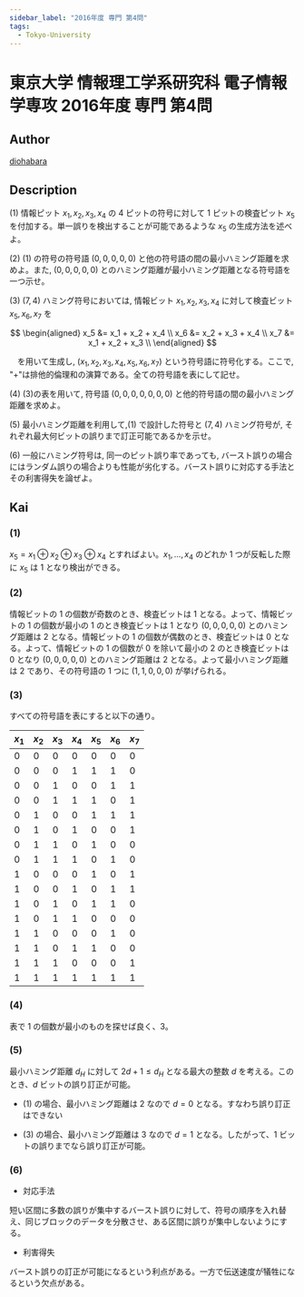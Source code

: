 ```yaml
---
sidebar_label: "2016年度 専門 第4問"
tags:
  - Tokyo-University
---
```

# 東京大学 情報理工学系研究科 電子情報学専攻 2016年度 専門 第4問


## **Author**
[diohabara](https://github.com/diohabara/open_inshi)

## **Description**
(1) 情報ピット $x_1,x_2,x_3,x_4$ の $4$ ピットの符号に対して $1$ ピットの検査ピット $x_5$ を付加する。単一誤りを検出することが可能であるような $x_5$ の生成方法を述べよ。

(2) (1) の符号の符号語 $(0,0,0,0,0)$ と他の符号語の間の最小ハミング距離を求めよ。また, $(0,0,0,0,0)$ とのハミング距離が最小ハミング距離となる符号語を一つ示せ。

(3) $(7,4)$ ハミング符号においては, 情報ビット $x_1,x_2,x_3,x_4$ に対して検査ビット $x_5,x_6,x_7$ を

$$
\begin{aligned}
x_5 &= x_1 + x_2 + x_4 \\
x_6 &= x_2 + x_3 + x_4 \\
x_7 &= x_1 + x_2 + x_3 \\
\end{aligned}
$$

&emsp;を用いて生成し, $(x_1,x_2,x_3,x_4,x_5,x_6,x_7)$ という符号語に符号化する。ここで, "+"は排他的倫理和の演算である。全ての符号語を表にして記せ。

(4) (3)の表を用いて, 符号語 $(0,0,0,0,0,0,0)$ と他的符号語の間の最小ハミング距離を求めよ。

(5) 最小ハミング距離を利用して,(1) で設計した符号と $(7,4)$ ハミング符号が, それぞれ最大何ビットの誤りまで訂正可能であるかを示せ。

(6) 一般にハミング符号は, 同一のピット誤り率であっても, バースト誤りの場合にはランダム誤りの場合よりも性能が劣化する。バースト誤りに対応する手法とその利害得失を論ぜよ。

## **Kai**
### (1)
$x_5 = x_1 \oplus x_2 \oplus x_3 \oplus x_4$ とすればよい。$x_1, \dots ,x_4$ のどれか $1$ つが反転した際に $x_5$ は $1$ となり検出ができる。

### (2)
情報ビットの $1$ の個数が奇数のとき、検査ビットは $1$ となる。よって、情報ビットの $1$ の個数が最小の $1$ のとき検査ビットは $1$ となり $(0, 0, 0, 0, 0)$ とのハミング距離は $2$ となる。情報ビットの $1$ の個数が偶数のとき、検査ビットは $0$ となる。よって、情報ビットの $1$ の個数が $0$ を除いて最小の $2$ のとき検査ビットは $0$ となり $(0, 0, 0, 0, 0)$ とのハミング距離は $2$ となる。よって最小ハミング距離は $2$ であり、その符号語の $1$ つに $(1, 1, 0, 0, 0)$ が挙げられる。

### (3)
すべての符号語を表にすると以下の通り。

|$x_1$|$x_2$|$x_3$|$x_4$|$x_5$|$x_6$|$x_7$|
|-|-|-|-|-|-|-|
|0|0|0|0|0|0|0|
|0|0|0|1|1|1|0|
|0|0|1|0|0|1|1|
|0|0|1|1|1|0|1|
|0|1|0|0|1|1|1|
|0|1|0|1|0|0|1|
|0|1|1|0|1|0|0|
|0|1|1|1|0|1|0|
|1|0|0|0|1|0|1|
|1|0|0|1|0|1|1|
|1|0|1|0|1|1|0|
|1|0|1|1|0|0|0|
|1|1|0|0|0|1|0|
|1|1|0|1|1|0|0|
|1|1|1|0|0|0|1|
|1|1|1|1|1|1|1|

### (4)
表で $1$ の個数が最小のものを探せば良く、$3$。

### (5)
最小ハミング距離 $d_H$ に対して $2d + 1 \le d_H$ となる最大の整数 $d$ を考える。このとき、$d$ ビットの誤り訂正が可能。

- (1) の場合、最小ハミング距離は $2$ なので $d = 0$ となる。すなわち誤り訂正はできない

- (3) の場合、最小ハミング距離は $3$ なので $d = 1$ となる。したがって、$1$ ビットの誤りまでなら誤り訂正が可能。

### (6)
- 対応手法
  
短い区間に多数の誤りが集中するバースト誤りに対して、符号の順序を入れ替え、同じブロックのデータを分散させ、ある区間に誤りが集中しないようにする。

- 利害得失

バースト誤りの訂正が可能になるという利点がある。一方で伝送速度が犠牲になるという欠点がある。